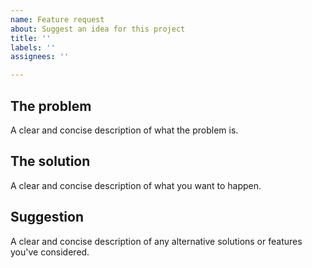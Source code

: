```yaml
---
name: Feature request
about: Suggest an idea for this project
title: ''
labels: ''
assignees: ''

---
```


## The problem
A clear and concise description of what the problem is.

## The solution
A clear and concise description of what you want to happen.

## Suggestion
A clear and concise description of any alternative solutions or features you've considered.
